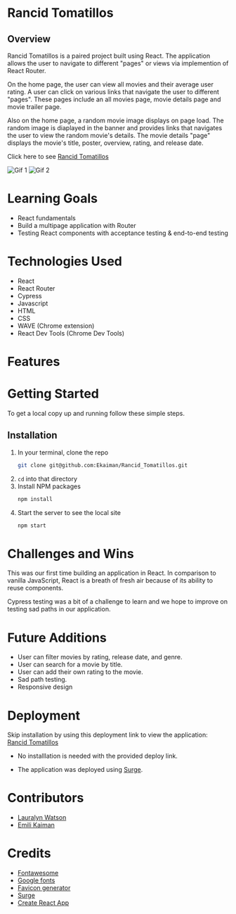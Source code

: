 # Rancid Tomatillos

## Overview
Rancid Tomatillos is a paired project built using React. The application allows the user to navigate to different "pages" or views via implemention of React Router. 

On the home page, the user can view all movies and their average user rating. A user can click on various links that navigate the user to different "pages". These pages include an all movies page, movie details page and movie trailer page. 

Also on the home page, a random movie image displays on page load. The random image is diaplayed in the banner and provides links that navigates the user to view the random movie's details. The movie details "page" displays the movie's title, poster, overview, rating, and release date.

Click here to see [Rancid Tomatillos](rancid-tomatillos-ek-lw.surge.sh)

![Gif 1](https://media.giphy.com/media/aooFim06ULI1TlUyJe/giphy.gif)
![Gif 2](https://media.giphy.com/media/657pkDahvCs0yU2t9u/giphy.gif)

# Learning Goals
- React fundamentals
- Build a multipage application with Router
- Testing React components with acceptance testing & end-to-end testing
# Technologies Used 
- React
- React Router
- Cypress
- Javascript
- HTML
- CSS
- WAVE (Chrome extension)
- React Dev Tools (Chrome Dev Tools)

# Features


# Getting Started
To get a local copy up and running follow these simple steps.

## Installation

1. In your terminal, clone the repo
   ```sh
   git clone git@github.com:Ekaiman/Rancid_Tomatillos.git
   ```
2. `cd` into that directory
3. Install NPM packages
   ```sh
   npm install
   ```
4. Start the server to see the local site
   ```sh
   npm start
   ``` 
   
<!-- ## Deployed Site
After starting both servers, project will run at http://localhost:8080/   -->
   

<!-- # Code Architecture 
If you want to know more about our code architecture, [click here](https://gist.github.com/Ekaiman/f0c6022e295921a810e7531a4d38f9b0). -->

# Challenges and Wins
This was our first time building an application in React. In comparison to vanilla JavaScript, React is a breath of fresh air because of its ability to reuse components. 

Cypress testing was a bit of a challenge to learn and we hope to improve on testing sad paths in our application.

# Future Additions
- User can filter movies by rating, release date, and genre.
- User can search for a movie by title.
- User can add their own rating to the movie.
- Sad path testing.
- Responsive design

# Deployment
Skip installation by using this deployment link to view the application: [Rancid Tomatillos](rancid-tomatillos-ek-lw.surge.sh)

- No installlation is needed  with the provided deploy link.

- The application was deployed using [Surge](surge.sh).

# Contributors
- [Lauralyn Watson](https://github.com/lswatson16)
- [Emili Kaiman](https://github.com/Ekaiman)

# Credits
- [Fontawesome](https://fontawesome.com/icons)
- [Google fonts](https://fonts.google.com/)
- [Favicon generator](https://favicon.io/favicon-generator/)
- [Surge](surge.sh)
- [Create React App](https://create-react-app.dev/)